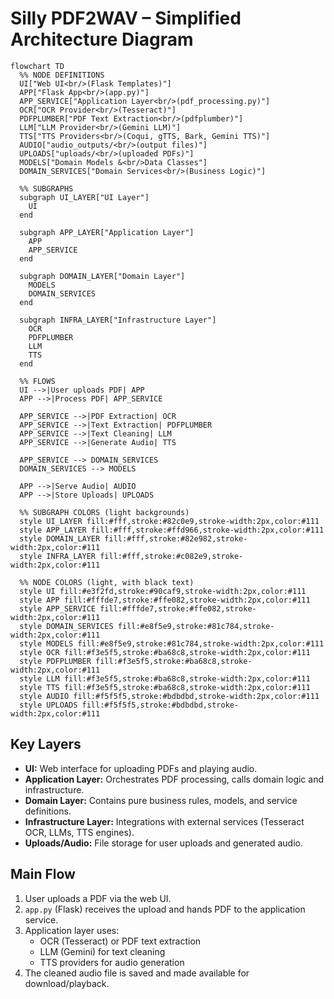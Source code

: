 # Silly PDF2WAV – Simplified Architecture Diagram

```mermaid
flowchart TD
  %% NODE DEFINITIONS
  UI["Web UI<br/>(Flask Templates)"]
  APP["Flask App<br/>(app.py)"]
  APP_SERVICE["Application Layer<br/>(pdf_processing.py)"]
  OCR["OCR Provider<br/>(Tesseract)"]
  PDFPLUMBER["PDF Text Extraction<br/>(pdfplumber)"]
  LLM["LLM Provider<br/>(Gemini LLM)"]
  TTS["TTS Providers<br/>(Coqui, gTTS, Bark, Gemini TTS)"]
  AUDIO["audio_outputs/<br/>(output files)"]
  UPLOADS["uploads/<br/>(uploaded PDFs)"]
  MODELS["Domain Models &<br/>Data Classes"]
  DOMAIN_SERVICES["Domain Services<br/>(Business Logic)"]

  %% SUBGRAPHS
  subgraph UI_LAYER["UI Layer"]
    UI
  end

  subgraph APP_LAYER["Application Layer"]
    APP
    APP_SERVICE
  end

  subgraph DOMAIN_LAYER["Domain Layer"]
    MODELS
    DOMAIN_SERVICES
  end

  subgraph INFRA_LAYER["Infrastructure Layer"]
    OCR
    PDFPLUMBER
    LLM
    TTS
  end

  %% FLOWS
  UI -->|User uploads PDF| APP
  APP -->|Process PDF| APP_SERVICE

  APP_SERVICE -->|PDF Extraction| OCR
  APP_SERVICE -->|Text Extraction| PDFPLUMBER
  APP_SERVICE -->|Text Cleaning| LLM
  APP_SERVICE -->|Generate Audio| TTS

  APP_SERVICE --> DOMAIN_SERVICES
  DOMAIN_SERVICES --> MODELS

  APP -->|Serve Audio| AUDIO
  APP -->|Store Uploads| UPLOADS

  %% SUBGRAPH COLORS (light backgrounds)
  style UI_LAYER fill:#fff,stroke:#82c0e9,stroke-width:2px,color:#111
  style APP_LAYER fill:#fff,stroke:#ffd966,stroke-width:2px,color:#111
  style DOMAIN_LAYER fill:#fff,stroke:#82e982,stroke-width:2px,color:#111
  style INFRA_LAYER fill:#fff,stroke:#c082e9,stroke-width:2px,color:#111

  %% NODE COLORS (light, with black text)
  style UI fill:#e3f2fd,stroke:#90caf9,stroke-width:2px,color:#111
  style APP fill:#fffde7,stroke:#ffe082,stroke-width:2px,color:#111
  style APP_SERVICE fill:#fffde7,stroke:#ffe082,stroke-width:2px,color:#111
  style DOMAIN_SERVICES fill:#e8f5e9,stroke:#81c784,stroke-width:2px,color:#111
  style MODELS fill:#e8f5e9,stroke:#81c784,stroke-width:2px,color:#111
  style OCR fill:#f3e5f5,stroke:#ba68c8,stroke-width:2px,color:#111
  style PDFPLUMBER fill:#f3e5f5,stroke:#ba68c8,stroke-width:2px,color:#111
  style LLM fill:#f3e5f5,stroke:#ba68c8,stroke-width:2px,color:#111
  style TTS fill:#f3e5f5,stroke:#ba68c8,stroke-width:2px,color:#111
  style AUDIO fill:#f5f5f5,stroke:#bdbdbd,stroke-width:2px,color:#111
  style UPLOADS fill:#f5f5f5,stroke:#bdbdbd,stroke-width:2px,color:#111
```
## Key Layers

- **UI:** Web interface for uploading PDFs and playing audio.
- **Application Layer:** Orchestrates PDF processing, calls domain logic and infrastructure.
- **Domain Layer:** Contains pure business rules, models, and service definitions.
- **Infrastructure Layer:** Integrations with external services (Tesseract OCR, LLMs, TTS engines).
- **Uploads/Audio:** File storage for user uploads and generated audio.

## Main Flow

1. User uploads a PDF via the web UI.
2. `app.py` (Flask) receives the upload and hands PDF to the application service.
3. Application layer uses:
    - OCR (Tesseract) or PDF text extraction
    - LLM (Gemini) for text cleaning
    - TTS providers for audio generation
4. The cleaned audio file is saved and made available for download/playback.